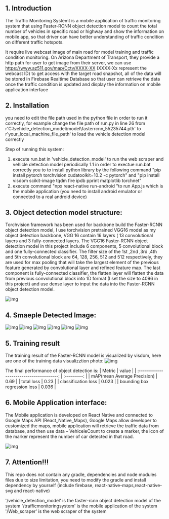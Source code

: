 ## 1. Introduction
The Traffic Monitoring Systemt is a mobile application of traffic monitoring system that using Faster-RCNN object detection model to count the total number of vehicles in specific road or highway and show the information on mobile app, so that driver can have better understanding of traffic condition on different traffic hotspots. 

It require live webcast image of main road for model training and traffic condition monitoring. On Arizona Department of Transport, they provide a http path for user to get image from their server, we can use https://www.az511.gov/map/Cctv/XXXX-XX (XXXX-Xx represent the webcast ID) to get access with the target road snapshot, all of the data will be stored in Firebase Realtime Database so that user can retrieve the data once the traffic condition is updated and display the information on mobile application interface

## 2. Installation
you need to edit the file path used in the python file in order to run it correctly, for example change the file path of run.py in line 26 from r'C:\vehicle_detection_model\model\fasterrcnn_55235744.pth' to r'your_local_machine_file_path' to load the vehicle detection model correctly

Step of running this system:
1. execute run.bat in 'vehicle_detection_model' to run the web scraper and vehicle detection model periodically
	1.1 in order to exectue run.bat correctly you to to install python library by the following command "pip install pytorch torchvision cudatoolkit=10.2 -c pytorch" and "pip install visdom scikit-image tqdm fire ipdb pprint matplotlib torchnet"
2. execute  command "npx react-native run-android "to run App.js which is the mobile application (you need to install android emulator or connected to a real android device)

## 3. Object detection model structure:
Torchvision framework has been used for backbone build the Faster-RCNN object detection model, I use torchvision pretrained VGG16 model as my object detection backbone, VGG 16 contain 16 layers ( 13 convolutional layers and 3 fully-connected layers.
The VGG16 Faster-RCNN object detection model in this project include 6 components, 5 convolutional block  and one fully-connected classifier. The filter size of the 1st ,2nd ,3rd ,4th and  5th convolutional block are 64, 128, 256, 512 and 512 respectively, they are used for max pooling that will take the largest element of the previous feature generated by convolutional layer and refined feature map. The last component is fully-connected classifier, the flatten layer will flatten the data from previous convolutional block into 1D format (I set the size to 4096 in this project) and use dense layer to input the data into the Faster-RCNN object detection model.

![img](imgs/FYP_model_structure.png)


## 4. Smaeple Detected Image:
![img](vehicle_detection_model/imgs/90th_st_detected.jpg)
![img](vehicle_detection_model/imgs/camelback_rd_detected.jpg)
![img](vehicle_detection_model/imgs/glendale_ave_detected.jpg)
![img](vehicle_detection_model/imgs/mcdowell_rd_detected.jpg)
![img](vehicle_detection_model/imgs/northern_ave_detected.jpg)
![img](vehicle_detection_model/imgs/via_de_ventura_detected.jpg)

## 5.  Training result 
The training result of the Faster-RCNN model is visualized by visdom, here are one of the training data visualizztion photo:
![img](imgs/4_cap.png)

The final performance of object detection is:
|               Metric             |     value     |
| :--------------------------------------: | :---------: |
|              mAP(mean Average Precision)              |     0.69     |
|               total loss              |     0.23     |
|               classification loss              |     0.023     |
|              bounding box regression loss              |     0.036     |

## 6.  Mobile Application interface:
The Mobile application is developed on React Native and connected to Google Maps API (React_Native_Maps), Google Maps allow developer to customized the maps, mobile application will retrieve the traffic data from database, and then use data – VehiceleCount to create a marker, the icon of the marker represent the number of car detected in that road.

![img](imgs/image.jpg)

## 7.  Attention!!!
This repo does not contain any gradle, dependencies and node modules files due to size limitation, you need to modify the gradle and install dependency by yourself (include firebase, react-native-maps,react-native-svg and react-native)

'/vehicle_detection_model' is the faster-rcnn object detection model of the system
'/trafficmonitoringsystem' is the mobile application of the system
'/Web_scraper' is the web scraper of the system
